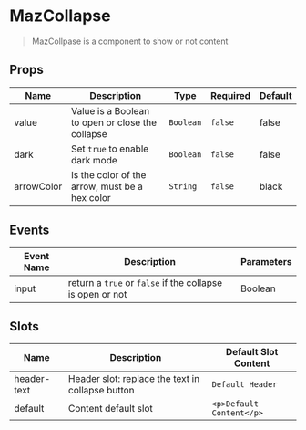# MazCollapse

> MazCollpase is a component to show or not content

## Props

<!-- @vuese:MazCollapse:props:start -->

| Name       | Description                                      | Type      | Required | Default |
| ---------- | ------------------------------------------------ | --------- | -------- | ------- |
| value      | Value is a Boolean to open or close the collapse | `Boolean` | `false`  | false   |
| dark       | Set `true` to enable dark mode                   | `Boolean` | `false`  | false   |
| arrowColor | Is the color of the arrow, must be a hex color   | `String`  | `false`  | black   |

<!-- @vuese:MazCollapse:props:end -->

## Events

<!-- @vuese:MazCollapse:events:start -->

| Event Name | Description                                               | Parameters |
| ---------- | --------------------------------------------------------- | ---------- |
| input      | return a `true` or `false` if the collapse is open or not | Boolean    |

<!-- @vuese:MazCollapse:events:end -->

## Slots

<!-- @vuese:MazCollapse:slots:start -->

| Name        | Description                                      | Default Slot Content     |
| ----------- | ------------------------------------------------ | ------------------------ |
| header-text | Header slot: replace the text in collapse button | `Default Header`         |
| default     | Content default slot                             | `<p>Default Content</p>` |

<!-- @vuese:MazCollapse:slots:end -->
